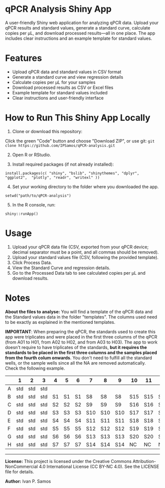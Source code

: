 # qPCR Analysis Shiny App
A user-friendly Shiny web application for analyzing qPCR data. Upload your qPCR results and standard values, generate a standard curve, calculate copies per µL, and download processed results—all in one place. The app includes clear instructions and an example template for standard values.

# Features
- Upload qPCR data and standard values in CSV format
- Generate a standard curve and view regression details
- Calculate copies per µL for your samples
- Download processed results as CSV or Excel files
- Example template for standard values included
- Clear instructions and user-friendly interface

# How to Run This Shiny App Locally
1. Clone or download this repository:
   
Click the green "Code" button and choose "Download ZIP", or use git:
`git clone https://github.com/IPSamos/qPCR-analysis.git`

2. Open R or RStudio.

3. Install required packages (if not already installed):

`install.packages(c(
  "shiny", "bslib", "shinythemes", "dplyr", "ggplot2", 
  "plotly", "readr", "writexl"
))`

4. Set your working directory to the folder where you downloaded the app.

`setwd("path/to/qPCR-analysis")`

5. In the R console, run:

`shiny::runApp()`

# Usage
1. Upload your qPCR data file (CSV, exported from your qPCR device; decimal separator must be a point, and all commas should be removed).
2. Upload your standard values file (CSV, following the provided template).
3. Click Process Data.
4. View the Standard Curve and regression details.
5. Go to the Processed Data tab to see calculated copies per µL and download results.


# Notes

**About the files to analyse:** You will find a template of the qPCR data and the Standard values data in the folder "templates". The columns used need to be exactly as explained in the mentioned templates.

**IMPORTANT**: When preparing the qPCR, the standards used to create this app were triplicates and were placed in the first three columns of the qPCR (from A01 to H01, from A02 to H02, and from A03 to H03). The app to work doesn't require to have triplicates of the standards, **but it requires the standards to be placed in the first three columns and the samples placed from the fourth colum onwards**. You don't need to fulfill all the standard wells, or the sample wells since all the NA are removed automatically. Check the following example. 

|   | 1   | 2   | 3   | 4   | 5   | 6   | 7   | 8   | 9   | 10  | 11  | 12  |
|---|-----|-----|-----|-----|-----|-----|-----|-----|-----|-----|-----|-----|
| A | std | std | std |     |     |     |     |     |     |     |     |     |
| B | std | std | std | S1  | S1  | S1  | S8  | S8  | S8  | S15 | S15 | S15 |
| C | std | std | std | S2  | S2  | S2  | S9  | S9  | S9  | S16 | S16 | S16 |
| D | std | std | std | S3  | S3  | S3  | S10 | S10 | S10 | S17 | S17 | S17 |
| E | std | std | std | S4  | S4  | S4  | S11 | S11 | S11 | S18 | S18 | S18 |
| F | std | std | std | S5  | S5  | S5  | S12 | S12 | S12 | S19 | S19 | S19 |
| G | std | std | std | S6  | S6  | S6  | S13 | S13 | S13 | S20 | S20 | S20 |
| H | std | std | std | S7  | S7  | S7  | S14 | S14 | S14 | NC  | NC  | NC  |

---

**License:**
This project is licensed under the Creative Commons Attribution-NonCommercial 4.0 International License (CC BY-NC 4.0).
See the LICENSE file for details.

**Author:**
Ivan P. Samos
